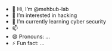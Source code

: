 - 👋 Hi, I’m @mehbub-lab
- 👀 I’m interested in hacking
- 🌱 I’m currently learning cyber security
- 📫 
- 😄 Pronouns: ...
- ⚡ Fun fact: ...

<!---
mehbub-lab/mehbub-lab is a ✨ special ✨ repository because its `README.md` (this file) appears on your GitHub profile.
You can click the Preview link to take a look at your changes.
--->
